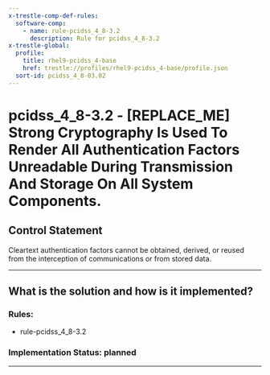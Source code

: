 ```yaml
---
x-trestle-comp-def-rules:
  software-comp:
    - name: rule-pcidss_4_8-3.2
      description: Rule for pcidss_4_8-3.2
x-trestle-global:
  profile:
    title: rhel9-pcidss_4-base
    href: trestle://profiles/rhel9-pcidss_4-base/profile.json
  sort-id: pcidss_4_8-03.02
---
```


# pcidss_4_8-3.2 - \[REPLACE_ME\] Strong Cryptography Is Used To Render All Authentication Factors Unreadable During Transmission And Storage On All System Components.

## Control Statement

Cleartext authentication factors cannot be obtained, derived, or reused from the
interception of communications or from stored data.

______________________________________________________________________

## What is the solution and how is it implemented?

<!-- For implementation status enter one of: implemented, partial, planned, alternative, not-applicable -->

<!-- Note that the list of rules under ### Rules: is read-only and changes will not be captured after assembly to JSON -->

<!-- Add control implementation description here for control: pcidss_4_8-3.2 -->

### Rules:

  - rule-pcidss_4_8-3.2

### Implementation Status: planned

______________________________________________________________________
